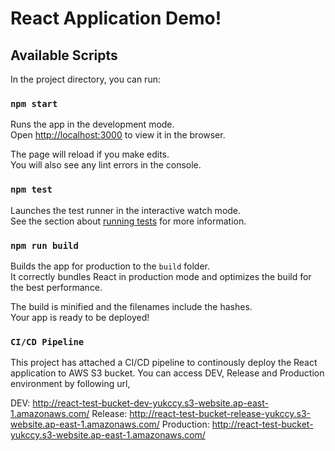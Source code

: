 # React Application Demo!

## Available Scripts

In the project directory, you can run:

### `npm start`

Runs the app in the development mode.<br>
Open [http://localhost:3000](http://localhost:3000) to view it in the browser.

The page will reload if you make edits.<br>
You will also see any lint errors in the console.

### `npm test`

Launches the test runner in the interactive watch mode.<br>
See the section about [running tests](https://facebook.github.io/create-react-app/docs/running-tests) for more information.

### `npm run build`

Builds the app for production to the `build` folder.<br>
It correctly bundles React in production mode and optimizes the build for the best performance.

The build is minified and the filenames include the hashes.<br>
Your app is ready to be deployed!

### `CI/CD Pipeline`

This project has attached a CI/CD pipeline to continously deploy the React application to AWS S3 bucket. You can access DEV, Release and Production environment by following url,

DEV: http://react-test-bucket-dev-yukccy.s3-website.ap-east-1.amazonaws.com/
Release: http://react-test-bucket-release-yukccy.s3-website.ap-east-1.amazonaws.com/
Production: http://react-test-bucket-yukccy.s3-website.ap-east-1.amazonaws.com/
